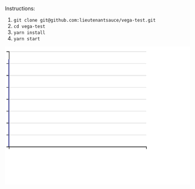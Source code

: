 Instructions:
1. `git clone git@github.com:lieutenantsauce/vega-test.git`
2. `cd vega-test`
3. `yarn install`
4. `yarn start`

![alt text](/chart.png)
